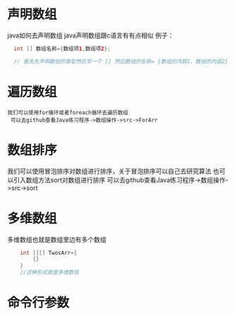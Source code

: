 # 声明数组
  java如何去声明数组
  java声明数组跟c语言有有点相似
  例子：
  ```Java
    int [] 数组名称={数组项1,数组项2};

    // 首先先声明数组的类型然后写一个 [] 然后数组的名称= {数组的内容1，数组的内容2}
  ```
  # 遍历数组
    我们可以使用for循环或者foreach循环去遍历数组
     可以去github查看Java练习程序->数组操作->src->ForArr
 # 数组排序
   我们可以使用冒泡排序对数组进行排序，关于冒泡排序可以自己去研究算法
   也可以引入数组方法sort对数组进行排序
   可以去github查看Java练习程序->数组操作->src->sort

# 多维数组
  多维数组也就是数组里边有多个数组

```Java
    int [][] TwosArr={
        {}
    }
    //这种形式就是多维数组

```
# 命令行参数